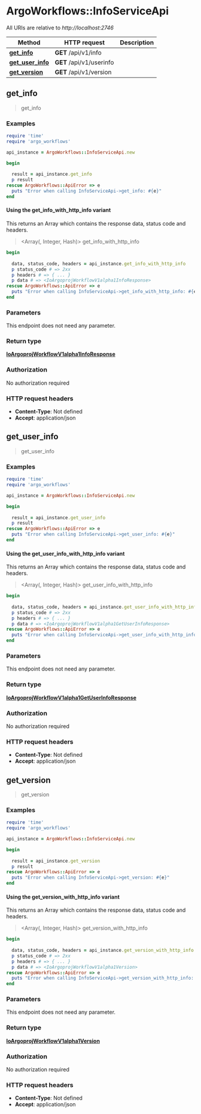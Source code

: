 # ArgoWorkflows::InfoServiceApi

All URIs are relative to *http://localhost:2746*

| Method | HTTP request | Description |
| ------ | ------------ | ----------- |
| [**get_info**](InfoServiceApi.md#get_info) | **GET** /api/v1/info |  |
| [**get_user_info**](InfoServiceApi.md#get_user_info) | **GET** /api/v1/userinfo |  |
| [**get_version**](InfoServiceApi.md#get_version) | **GET** /api/v1/version |  |


## get_info

> <IoArgoprojWorkflowV1alpha1InfoResponse> get_info



### Examples

```ruby
require 'time'
require 'argo_workflows'

api_instance = ArgoWorkflows::InfoServiceApi.new

begin
  
  result = api_instance.get_info
  p result
rescue ArgoWorkflows::ApiError => e
  puts "Error when calling InfoServiceApi->get_info: #{e}"
end
```

#### Using the get_info_with_http_info variant

This returns an Array which contains the response data, status code and headers.

> <Array(<IoArgoprojWorkflowV1alpha1InfoResponse>, Integer, Hash)> get_info_with_http_info

```ruby
begin
  
  data, status_code, headers = api_instance.get_info_with_http_info
  p status_code # => 2xx
  p headers # => { ... }
  p data # => <IoArgoprojWorkflowV1alpha1InfoResponse>
rescue ArgoWorkflows::ApiError => e
  puts "Error when calling InfoServiceApi->get_info_with_http_info: #{e}"
end
```

### Parameters

This endpoint does not need any parameter.

### Return type

[**IoArgoprojWorkflowV1alpha1InfoResponse**](IoArgoprojWorkflowV1alpha1InfoResponse.md)

### Authorization

No authorization required

### HTTP request headers

- **Content-Type**: Not defined
- **Accept**: application/json


## get_user_info

> <IoArgoprojWorkflowV1alpha1GetUserInfoResponse> get_user_info



### Examples

```ruby
require 'time'
require 'argo_workflows'

api_instance = ArgoWorkflows::InfoServiceApi.new

begin
  
  result = api_instance.get_user_info
  p result
rescue ArgoWorkflows::ApiError => e
  puts "Error when calling InfoServiceApi->get_user_info: #{e}"
end
```

#### Using the get_user_info_with_http_info variant

This returns an Array which contains the response data, status code and headers.

> <Array(<IoArgoprojWorkflowV1alpha1GetUserInfoResponse>, Integer, Hash)> get_user_info_with_http_info

```ruby
begin
  
  data, status_code, headers = api_instance.get_user_info_with_http_info
  p status_code # => 2xx
  p headers # => { ... }
  p data # => <IoArgoprojWorkflowV1alpha1GetUserInfoResponse>
rescue ArgoWorkflows::ApiError => e
  puts "Error when calling InfoServiceApi->get_user_info_with_http_info: #{e}"
end
```

### Parameters

This endpoint does not need any parameter.

### Return type

[**IoArgoprojWorkflowV1alpha1GetUserInfoResponse**](IoArgoprojWorkflowV1alpha1GetUserInfoResponse.md)

### Authorization

No authorization required

### HTTP request headers

- **Content-Type**: Not defined
- **Accept**: application/json


## get_version

> <IoArgoprojWorkflowV1alpha1Version> get_version



### Examples

```ruby
require 'time'
require 'argo_workflows'

api_instance = ArgoWorkflows::InfoServiceApi.new

begin
  
  result = api_instance.get_version
  p result
rescue ArgoWorkflows::ApiError => e
  puts "Error when calling InfoServiceApi->get_version: #{e}"
end
```

#### Using the get_version_with_http_info variant

This returns an Array which contains the response data, status code and headers.

> <Array(<IoArgoprojWorkflowV1alpha1Version>, Integer, Hash)> get_version_with_http_info

```ruby
begin
  
  data, status_code, headers = api_instance.get_version_with_http_info
  p status_code # => 2xx
  p headers # => { ... }
  p data # => <IoArgoprojWorkflowV1alpha1Version>
rescue ArgoWorkflows::ApiError => e
  puts "Error when calling InfoServiceApi->get_version_with_http_info: #{e}"
end
```

### Parameters

This endpoint does not need any parameter.

### Return type

[**IoArgoprojWorkflowV1alpha1Version**](IoArgoprojWorkflowV1alpha1Version.md)

### Authorization

No authorization required

### HTTP request headers

- **Content-Type**: Not defined
- **Accept**: application/json

